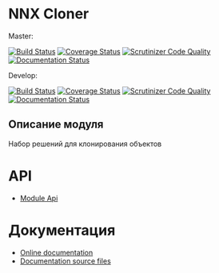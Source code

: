 # NNX Cloner

Master:

[![Build Status](https://travis-ci.org/nnx-framework/cloner.svg?branch=master)](https://travis-ci.org/nnx-framework/cloner)
[![Coverage Status](https://coveralls.io/repos/github/nnx-framework/cloner/badge.svg?branch=master)](https://coveralls.io/github/nnx-framework/cloner?branch=master)
[![Scrutinizer Code Quality](https://scrutinizer-ci.com/g/nnx-framework/cloner/badges/quality-score.png?b=master)](https://scrutinizer-ci.com/g/nnx-framework/cloner/?branch=master)
[![Documentation Status](https://readthedocs.org/projects/nnx-cloner/badge/?version=master)](http://nnx-cloner.readthedocs.org/ru/latest/?badge=master)

Develop:

[![Build Status](https://travis-ci.org/nnx-framework/cloner.svg?branch=dev)](https://travis-ci.org/nnx-framework/cloner)
[![Coverage Status](https://coveralls.io/repos/github/nnx-framework/cloner/badge.svg?branch=dev)](https://coveralls.io/github/nnx-framework/cloner?branch=dev)
[![Scrutinizer Code Quality](https://scrutinizer-ci.com/g/nnx-framework/cloner/badges/quality-score.png?b=dev)](https://scrutinizer-ci.com/g/nnx-framework/cloner/?branch=dev)
[![Documentation Status](https://readthedocs.org/projects/nnx-cloner/badge/?version=dev)](http://nnx-cloner.readthedocs.org/ru/latest/?badge=dev)


## Описание модуля

Набор решений для клонирования объектов

# API
- [Module Api](API.md)

# Документация
- [Online documentation](http://nnx-cloner.readthedocs.org/ru/latest/)
- [Documentation source files](doc/book/ru/)





